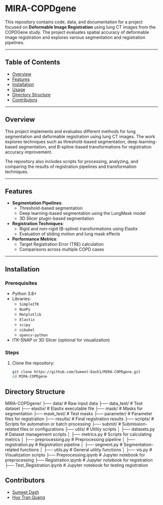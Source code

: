 # MIRA-COPDgene

This repository contains code, data, and documentation for a project focused on **Deformable Image Registration** using lung CT images from the COPDGene study. The project evaluates spatial accuracy of deformable image registration and explores various segmentation and registration pipelines.

---

## Table of Contents
- [Overview](#overview)
- [Features](#features)
- [Installation](#installation)
- [Usage](#usage)
- [Directory Structure](#directory-structure)
- [Contributors](#contributors)

---

## Overview
This project implements and evaluates different methods for lung segmentation and deformable registration using lung CT images. The work explores techniques such as threshold-based segmentation, deep learning-based segmentation, and B-spline-based transformations for registration accuracy improvement.

The repository also includes scripts for processing, analyzing, and comparing the results of registration pipelines and transformation techniques.

---

## Features
- **Segmentation Pipelines**:
  - Threshold-based segmentation
  - Deep learning-based segmentation using the LungMask model
  - 3D Slicer plugin-based segmentation
- **Registration Techniques**:
  - Rigid and non-rigid (B-spline) transformations using Elastix
  - Evaluation of sliding motion and lung mask effects
- **Performance Metrics**:
  - Target Registration Error (TRE) calculation
  - Comparisons across multiple COPD cases

---

## Installation
### Prerequisites
- Python 3.8+
- Libraries:
  - `SimpleITK`
  - `NumPy`
  - `Matplotlib`
  - `Elastix`
  - `scipy`
  - `nibabel`
  - `opencv-python`
- ITK-SNAP or 3D Slicer (optional for visualization)

### Steps
1. Clone the repository:
   ```bash
   git clone https://github.com/Sumeet-Dash1/MIRA-COPDgene.git
   cd MIRA-COPDgene

## Directory Structure

MIRA-COPDgene/
├── data/                      # Raw input data
├── data_test/                 # Test dataset
├── elastix/                   # Elastix executable file
├── mask/                      # Masks for segmentation
├── mask_test/                 # Test masks
├── parameter/                 # Parameter files for registration
├── results/                   # Final registration results
├── scripts/                   # Scripts for automation or batch processing
├── submit/                    # Submission-related files or configurations
├── utils/                     # Utility scripts
│   ├── datasets.py            # Dataset management scripts
│   ├── metrics.py             # Scripts for calculating metrics
│   ├── preprocessing.py       # Preprocessing pipeline
│   ├── registration.py        # Registration pipeline
│   ├── segment.py             # Segmentation-related functions
│   ├── utils.py               # General utility functions
│   ├── vis.py                 # Visualization scripts
├── Preprocessing.ipynb        # Jupyter notebook for preprocessing
├── Registration.ipynb         # Jupyter notebook for registration
├── Test_Registration.ipynb    # Jupyter notebook for testing registration

## Contributors
- [Sumeet Dash](https://github.com/Sumeet-Dash1)
- [Huy Tran Quang](https://github.com/huytrnq) 
 

